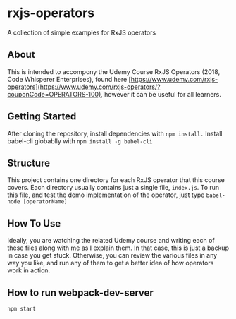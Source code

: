 # rxjs-operators
A collection of simple examples for RxJS operators

## About
This is intended to accompony the Udemy Course RxJS Operators (2018, Code Whisperer Enterprises), found here [https://www.udemy.com/rxjs-operators](https://www.udemy.com/rxjs-operators/?couponCode=OPERATORS-100), however it can be useful for all learners.

## Getting Started
After cloning the repository, install dependencies with `npm install.` Install babel-cli globablly with `npm install -g babel-cli`

## Structure
This project contains one directory for each RxJS operator that this course covers. 
Each directory usually contains just a single file, `index.js`.
To run this file, and test the demo implementation of the operator, just type `babel-node [operatorName]`

## How To Use
Ideally, you are watching the related Udemy course and writing each of these files along with me as I explain them. In that case, this is just a backup in case you get stuck.
Otherwise, you can review the various files in any way you like, and run any of them to get a better idea of how operators work in action.

## How to run webpack-dev-server

`npm start`